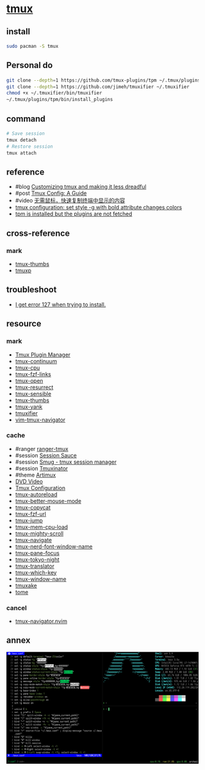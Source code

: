 # [tmux](https://github.com/tmux/tmux)

## install

```sh
sudo pacman -S tmux
```

## Personal do

```sh
git clone --depth=1 https://github.com/tmux-plugins/tpm ~/.tmux/plugins/tpm
git clone --depth=1 https://github.com/jimeh/tmuxifier ~/.tmuxifier
chmod +x ~/.tmuxifier/bin/tmuxifier
~/.tmux/plugins/tpm/bin/install_plugins
```

## command

```sh
# Save session
tmux detach
# Restore session
tmux attach
```

## reference

- #blog [Customizing tmux and making it less dreadful](https://evgeniipendragon.com/posts/customizing-tmux-and-making-it-less-dreadful/)
- #post [Tmux Config: A Guide](https://builtin.com/articles/tmux-config)
- #video [无需鼠标，快速复制终端中显示的内容](https://www.bilibili.com/video/BV1fuPqeKEZn)
- [tmux configuration: set style -g with bold attribute changes colors](https://github.com/alacritty/alacritty/issues/2138)
- [tpm is installed but the plugins are not fetched](https://github.com/tmux-plugins/tpm/issues/193)

## cross-reference

### mark

- [tmux-thumbs](bin/_arch/tmux/tmux-thumbs.md)
- [tmuxp](bin/_arch/tmux/tmuxp.md)

## troubleshoot

- [I get error 127 when trying to install.](https://github.com/tmux-plugins/tpm/issues/67)

## resource

### mark

- [Tmux Plugin Manager](https://github.com/tmux-plugins/tpm)
- [tmux-continuum](https://github.com/tmux-plugins/tmux-continuum)
- [tmux-cpu](https://github.com/tmux-plugins/tmux-cpu)
- [tmux-fzf-links](https://github.com/alberti42/tmux-fzf-links)
- [tmux-open](https://github.com/tmux-plugins/tmux-open)
- [tmux-resurrect](https://github.com/tmux-plugins/tmux-resurrect)
- [tmux-sensible](https://github.com/tmux-plugins/tmux-sensible)
- [tmux-thumbs](https://github.com/fcsonline/tmux-thumbs)
- [tmux-yank](https://github.com/tmux-plugins/tmux-yank)
- [tmuxifier](https://github.com/jimeh/tmuxifier)
- [vim-tmux-navigator](https://github.com/christoomey/vim-tmux-navigator)

### cache

- #ranger [ranger-tmux](https://github.com/joouha/ranger_tmux)
- #session [Session Sauce](https://github.com/ChrisPenner/session-sauce)
- #session [Smug - tmux session manager](https://github.com/ivaaaan/smug)
- #session [Tmuxinator](https://github.com/tmuxinator/tmuxinator)
- #theme [Artimux](https://github.com/tribhuwan-kumar/Artimux)
- [DVD Video](https://github.com/integrii/dvd)
- [Tmux Configuration](https://github.com/samoshkin/tmux-config)
- [tmux-autoreload](https://github.com/b0o/tmux-autoreload)
- [tmux-better-mouse-mode](https://github.com/nhdaly/tmux-better-mouse-mode)
- [tmux-copycat](https://github.com/tmux-plugins/tmux-copycat)
- [tmux-fzf-url](https://github.com/wfxr/tmux-fzf-url)
- [tmux-jump](https://github.com/schasse/tmux-jump)
- [tmux-mem-cpu-load](https://github.com/thewtex/tmux-mem-cpu-load)
- [tmux-mighty-scroll](https://github.com/noscript/tmux-mighty-scroll)
- [tmux-navigate](https://github.com/sunaku/tmux-navigate)
- [tmux-nerd-font-window-name](https://github.com/joshmedeski/tmux-nerd-font-window-name)
- [tmux-pane-focus](https://github.com/graemedavidson/tmux-pane-focus)
- [tmux-tokyo-night](https://github.com/fabioluciano/tmux-tokyo-night)
- [tmux-translator](https://github.com/sainnhe/tmux-translator)
- [tmux-which-key](https://github.com/alexwforsythe/tmux-which-key)
- [tmux-window-name](https://github.com/ofirgall/tmux-window-name)
- [tmuxake](https://github.com/nkh/tmuxake)
- [tome](https://github.com/laktak/tome)

### cancel

- [tmux-navigator.nvim](https://github.com/connordeckers/tmux-navigator.nvim)

## annex

![color_vanta](/_image/opt/tmux/color_vanta.png)
